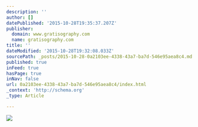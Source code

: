```yaml
---
description: ''
author: []
datePublished: '2015-10-28T19:35:37.207Z'
publisher:
  domain: www.gratisography.com
  name: gratisography.com
title: ''
dateModified: '2015-10-28T19:32:08.033Z'
sourcePath: _posts/2015-10-28-0a2103ee-4338-43a7-ba7d-546e95aea8c4.md
published: true
inFeed: true
hasPage: true
inNav: false
url: 0a2103ee-4338-43a7-ba7d-546e95aea8c4/index.html
_context: 'http://schema.org'
_type: Article

---
```

![](http://www.gratisography.com/pictures/244_1.jpg)